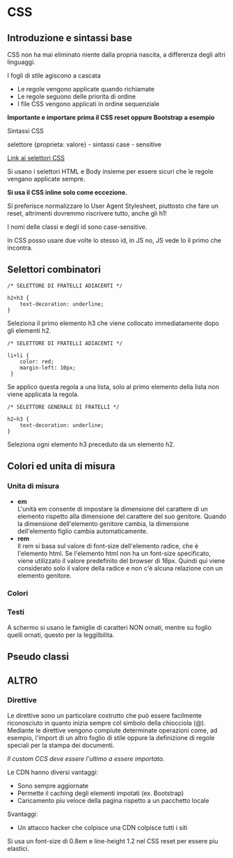 # CSS

## Introduzione e sintassi base

CSS non ha mai eliminato niente dalla propria nascita, a differenza degli altri linguaggi.

I fogli di stile agiscono a cascata
- Le regole vengono applicate quando richiamate
- Le regole seguono delle priorita di ordine
- I file CSS vengono applicati in ordine sequenziale

**Importante e importare prima il CSS reset oppure Bootstrap a esempio**

Sintassi CSS

selettore {proprieta: valore} - sintassi case - sensitive

[Link ai selettori CSS](https://www.w3schools.com/cssref/css_selectors.php)  
  
   
Si usano i selettori HTML e Body insieme per essere sicuri che le regole vengano applicate sempre.

**Si usa il CSS inline solo come eccezione.**

Si preferisce normalizzare lo User Agent Stylesheet, piuttosto che fare un reset, altrimenti dovremmo riscrivere tutto, anche gli h1!

I nomi delle classi e degli id sono case-sensitive.

In CSS posso usare due volte lo stesso id, in JS no, JS vede lo il primo che incontra.

## Selettori combinatori

    /* SELETTORE DI FRATELLI ADIACENTI */

    h2+h3 {
        text-decoration: underline;
    }

Seleziona il primo elemento h3 che viene collocato immediatamente dopo gli elementi h2.

    /* SELETTORE DI FRATELLI ADIACENTI */

    li+li {
        color: red;
        margin-left: 10px;
     }

Se applico questa regola a una lista, solo al primo elemento della lista non viene applicata la regola.

    /* SELETTORE GENERALE DI FRATELLI */

    h2~h3 {
        text-decoration: underline;
    }

Seleziona ogni elemento h3 preceduto da un elemento h2.

## Colori ed unita di misura

### Unita di misura

- **em**  
  L'unità em consente di impostare la dimensione del carattere di un elemento rispetto alla dimensione del carattere del suo genitore. Quando la dimensione dell'elemento genitore cambia, la dimensione dell'elemento figlio cambia automaticamente.
- **rem**  
  Il rem si basa sul valore di font-size dell'elemento radice, che è l'elemento html. Se l'elemento html non ha un font-size specificato, viene utilizzato il valore predefinito del browser di 16px. Quindi qui viene considerato solo il valore della radice e non c'è alcuna relazione con un elemento genitore.

### Colori

### Testi

A schermo si usano le famiglie di caratteri NON ornati, mentre su foglio quelli ornati, questo per la leggilbilita.


## Pseudo classi




## ALTRO

### Direttive

Le direttive sono un particolare costrutto che può essere facilmente riconosciuto in quanto inizia sempre col simbolo della chiocciola (@).  
Mediante le direttive vengono compiute determinate operazioni come, ad esempio, l'import di un altro foglio di stile oppure la definizione di regole speciali per la stampa dei documenti.

_Il custom CCS deve essere l'ultimo a essere importato._

Le CDN hanno diversi vantaggi:
- Sono sempre aggiornate
- Permette il caching degli elementi impotati (ex. Bootstrap)
- Caricamento piu veloce della pagina rispetto a un pacchetto locale

Svantaggi:
- Un attacco hacker che colpisce una CDN colpisce tutti i siti



Si usa un font-size di 0.8em e line-height 1.2 nel CSS reset per essere piu elastici.